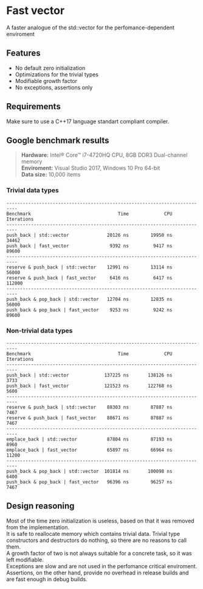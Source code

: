 # Fast vector

A faster analogue of the std::vector for the perfomance-dependent enviroment

## Features

* No default zero initialization
* Optimizations for the trivial types
* Modifiable growth factor
* No exceptions, assertions only

## Requirements

Make sure to use a C++17 language standart compliant compiler.

## Google benchmark results

> **Hardware:** Intel® Core™ i7-4720HQ CPU, 8GB DDR3 Dual-channel memory<br/>
> **Enviroment:** Visual Studio 2017, Windows 10 Pro 64-bit<br/>
> **Data size:** 10,000 items

### Trivial data types

```
--------------------------------------------------------------------------
Benchmark                                Time             CPU   Iterations
--------------------------------------------------------------------------
push_back | std::vector              20126 ns        19950 ns        34462
push_back | fast_vector               9392 ns         9417 ns        89600
--------------------------------------------------------------------------
reserve & push_back | std::vector    12991 ns        13114 ns        56000
reserve & push_back | fast_vector     6416 ns         6417 ns       112000
--------------------------------------------------------------------------
push_back & pop_back | std::vector   12704 ns        12835 ns        56000
push_back & pop_back | fast_vector    9253 ns         9242 ns        89600
```

### Non-trivial data types

```
--------------------------------------------------------------------------
Benchmark                                Time             CPU   Iterations
--------------------------------------------------------------------------
push_back | std::vector             137225 ns       138126 ns         3733
push_back | fast_vector             121523 ns       122768 ns         5600
--------------------------------------------------------------------------
reserve & push_back | std::vector    88303 ns        87887 ns         7467
reserve & push_back | fast_vector    88671 ns        87887 ns         7467
--------------------------------------------------------------------------
emplace_back | std::vector           87804 ns        87193 ns         8960
emplace_back | fast_vector           65897 ns        66964 ns        11200
--------------------------------------------------------------------------
push_back & pop_back | std::vector  101814 ns       100098 ns         6400
push_back & pop_back | fast_vector   96396 ns        96257 ns         7467
```

## Design reasoning

Most of the time zero initialization is useless, based on that it was removed from the implementation.<br/>
It is safe to reallocate memory which contains trivial data. Trivial type constructors and destructors do nothing, so there are no reasons to call them.<br/>
A growth factor of two is not always suitable for a concrete task, so it was left modifiable.<br/>
Exceptions are slow and are not used in the perfomance critical enviroment. Assertions, on the other hand, provide no overhead in release builds and are fast enough in debug builds.
